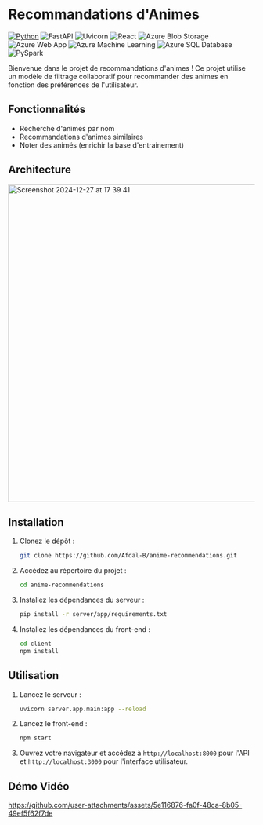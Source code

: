 # Recommandations d'Animes

[![Python](https://img.shields.io/badge/-Python-3776AB?logo=python&logoColor=white)](https://www.python.org/)
![FastAPI](https://img.shields.io/badge/-FastAPI-009688?logo=fastapi&logoColor=white)
![Uvicorn](https://img.shields.io/badge/-Uvicorn-000000?logo=uvicorn&logoColor=white)
![React](https://img.shields.io/badge/-React-61DAFB?logo=react&logoColor=white)
![Azure Blob Storage](https://img.shields.io/badge/Azure%20Blob%20Storage-0089D6?logo=microsoft-azure&logoColor=white)
![Azure Web App](https://img.shields.io/badge/Azure%20Web%20App-0078D4?logo=microsoft-azure&logoColor=white)
![Azure Machine Learning](https://img.shields.io/badge/Azure%20Machine%20Learning-0078D4?logo=azure-machine-learning&logoColor=white)
![Azure SQL Database](https://img.shields.io/badge/Azure%20SQL%20Database-000000?logo=azure-sql-database&logoColor=white)
![PySpark](https://img.shields.io/badge/-PySpark-E25A1C?logo=apache-spark&logoColor=white)

Bienvenue dans le projet de recommandations d'animes ! Ce projet utilise un modèle de filtrage collaboratif pour recommander des animes en fonction des préférences de l'utilisateur.

## Fonctionnalités

- Recherche d'animes par nom
- Recommandations d'animes similaires
- Noter des animés (enrichir la base d'entrainement)

## Architecture
<img width="647" alt="Screenshot 2024-12-27 at 17 39 41" src="https://github.com/user-attachments/assets/6eaa3921-2983-4f0e-9789-be1ab8e24fcd" />


## Installation

1. Clonez le dépôt :
   ```bash
   git clone https://github.com/Afdal-B/anime-recommendations.git
   ```
2. Accédez au répertoire du projet :
   ```bash
   cd anime-recommendations
   ```
3. Installez les dépendances du serveur :
   ```bash
   pip install -r server/app/requirements.txt
   ```
4. Installez les dépendances du front-end :
   ```bash
   cd client
   npm install
   ```

## Utilisation

1. Lancez le serveur :
   ```bash
   uvicorn server.app.main:app --reload
   ```
2. Lancez le front-end :
   ```bash
   npm start
   ```
3. Ouvrez votre navigateur et accédez à `http://localhost:8000` pour l'API et `http://localhost:3000` pour l'interface utilisateur.

## Démo Vidéo

https://github.com/user-attachments/assets/5e116876-fa0f-48ca-8b05-49ef5f62f7de
